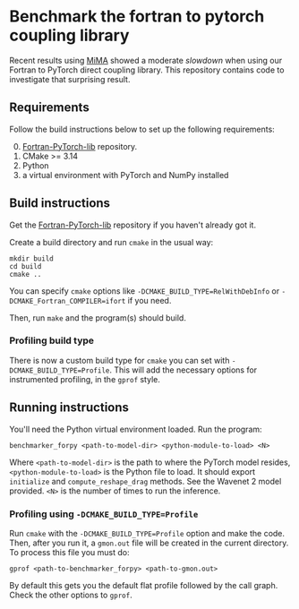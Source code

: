 # Benchmark the fortran to pytorch coupling library

Recent results using
[MiMA](https://github.com/DataWaveProject/MiMA-machine-learning) showed a
moderate _slowdown_ when using our Fortran to PyTorch direct coupling library.
This repository contains code to investigate that surprising result.

## Requirements
Follow the build instructions below to set up the following requirements:

0) [Fortran-PyTorch-lib](https://github.com/Cambridge-ICCS/fortran-pytorch-lib) repository.
1) CMake >= 3.14
2) Python
3) a virtual environment with PyTorch and NumPy installed

## Build instructions
Get the [Fortran-PyTorch-lib](https://github.com/Cambridge-ICCS/fortran-pytorch-lib) repository if you haven't already got it.

Create a build directory and run `cmake` in the usual way:
```
mkdir build
cd build
cmake ..
```
You can specify `cmake` options like `-DCMAKE_BUILD_TYPE=RelWithDebInfo`
or `-DCMAKE_Fortran_COMPILER=ifort` if you need.

Then, run `make` and the program(s) should build.

### Profiling build type
There is now a custom build type for `cmake` you can set with
`-DCMAKE_BUILD_TYPE=Profile`.  This will add the necessary options
for instrumented profiling, in the `gprof` style.

## Running instructions
You'll need the Python virtual environment loaded.  Run the program:
```
benchmarker_forpy <path-to-model-dir> <python-module-to-load> <N>
```
Where `<path-to-model-dir>` is the path to where the PyTorch model resides,
`<python-module-to-load>` is the Python file to load.  It should export
`initialize` and `compute_reshape_drag` methods.  See the Wavenet 2 model
provided.  `<N>` is the number of times to run the inference.

### Profiling using `-DCMAKE_BUILD_TYPE=Profile`
Run `cmake` with the `-DCMAKE_BUILD_TYPE=Profile` option and make the code.
Then, after you run it, a `gmon.out` file will be created in the current
directory.  To process this file you must do:
```
gprof <path-to-benchmarker_forpy> <path-to-gmon.out>
```
By default this gets you the default flat profile followed by the call
graph.  Check the other options to `gprof`.
